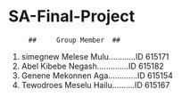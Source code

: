 # SA-Final-Project
         ##     Group Member  ##

1. simegnew Melese Mulu............ID 615171
2. Abel Kibebe Negash..............ID 615182
3. Genene Mekonnen Aga.............ID 615154
4. Tewodroes Meselu Hailu..........ID 615167
